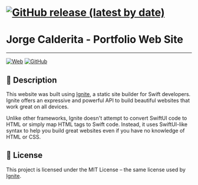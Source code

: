 # [![GitHub release (latest by date)](https://img.shields.io/github/v/release/jcalderita/spatialshoes-app-vision?color=brightgreen)](https://github.com/jcalderita/spatialshoes-app-vision/releases)

# Jorge Calderita - Portfolio Web Site 
---
[![Web](https://img.shields.io/badge/website-B74E03?style=for-the-badge&logo=dev.to&logoColor=white&labelColor=101010)](https://jcalderita.com)
[![GitHub](https://img.shields.io/badge/Ignite-181717?style=for-the-badge&logo=github&logoColor=white)](https://github.com/twostraws/Ignite)

## 📄 Description

This website was built using [Ignite](https://github.com/twostraws/Ignite), a static site builder for Swift developers. Ignite offers an expressive and powerful API to build beautiful websites that work great on all devices.

Unlike other frameworks, Ignite doesn't attempt to convert SwiftUI code to HTML or simply map HTML tags to Swift code. Instead, it uses SwiftUI-like syntax to help you build great websites even if you have no knowledge of HTML or CSS.

## 📜 License

This project is licensed under the MIT License – the same license used by [Ignite](https://github.com/twostraws/Ignite).